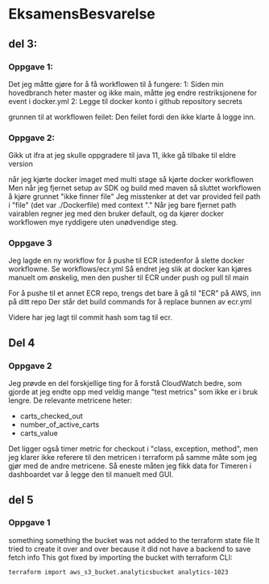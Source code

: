 # EksamensBesvarelse

## del 3: 

### Oppgave 1:

Det jeg måtte gjøre for å få workflowen til å fungere:
1: Siden min hovedbranch heter master og ikke main, måtte jeg endre restriksjonene for event i docker.yml
2: Legge til docker konto i github repository secrets

grunnen til at workflowen feilet:
Den feilet fordi den ikke klarte å logge inn.

### Oppgave 2:

Gikk ut ifra at jeg skulle oppgradere til java 11, ikke gå tilbake til eldre version

når jeg kjørte docker imaget med multi stage så kjørte docker workflowen
Men når jeg fjernet setup av SDK og build med maven så sluttet workflowen å kjøre grunnet "ikke finner file"
Jeg misstenker at det var provided feil path i "file" (det var ./Dockerfile) med context "."
Når jeg bare fjernet path vairablen regner jeg med den bruker default, og da kjører docker
workflowen mye ryddigere uten unødvendige steg.

### Oppgave 3

Jeg lagde en ny workflow for å pushe til ECR istedenfor å slette docker workflowne.
Se workflows/ecr.yml
Så endret jeg slik at docker kan kjøres manuelt om ønskelig, men den pusher til ECR under push og pull til main

For å pushe til et annet ECR repo, trengs det bare å gå til "ECR" på AWS, inn på ditt repo
Der står det build commands for å replace bunnen av ecr.yml

Videre har jeg lagt til commit hash som tag til ecr.

## Del 4

### Oppgave 2

Jeg prøvde en del forskjellige ting for å forstå CloudWatch bedre, som gjorde at jeg endte opp med veldig mange
"test metrics" som ikke er i bruk lengre.
De relevante metricene heter:
- carts_checked_out
- number_of_active_carts
- carts_value

Det ligger også timer metric for checkout i "class, exception, method", men jeg klarer ikke referere til den metricen i terraform
på samme måte som jeg gjør med de andre metricene. Så eneste måten jeg fikk data for Timeren
i dashboardet var å legge den til manuelt med GUI.


## del 5

### Oppgave 1

something something the bucket was not added to the terraform state file
It tried to create it over and over because it did not have a backend to save fetch info
This got fixed by importing the bucket with terraform CLI: 

```
terraform import aws_s3_bucket.analyticsbucket analytics-1023
```
